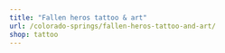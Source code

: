 ```yaml
---
title: "Fallen heros tattoo & art"
url: /colorado-springs/fallen-heros-tattoo-and-art/
shop: tattoo
---
```

